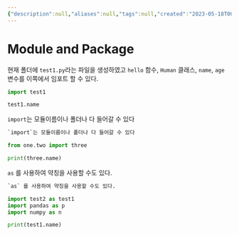 ```yaml
---
{"description":null,"aliases":null,"tags":null,"created":"2023-05-18T00:17:36","updated":"2023-07-15T21:33:04","title":"module and package (python)","dg-publish":true,"permalink":"/docs/module and package (python)/","dgPassFrontmatter":true}
---
```



# Module and Package

현재 폴더에 `test1.py`라는 파일을 생성하였고 `hello` 함수, `Human` 클래스, `name`, `age` 변수를 이쪽에서 임포트 할 수 있다.

```python
import test1

test1.name
```

`import`는 모듈이름이나 폴더나 다 들어갈 수 있다

```python
`import`는 모듈이름이나 폴더나 다 들어갈 수 있다

from one.two import three

print(three.name)
```

`as` 를 사용하여 약칭을 사용할 수도 있다.

```python
`as` 를 사용하여 약칭을 사용할 수도 있다.

import test2 as test1
import pandas as p
import numpy as n

print(test1.name)
```
